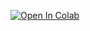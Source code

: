 [![Open In Colab](https://colab.research.google.com/assets/colab-badge.svg)](https://colab.research.google.com/github/trinhdvt/StudentIDCard_Recognition/blob/core-ai/cropper/DemoCropper.ipynb)